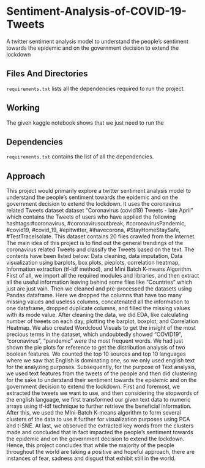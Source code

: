 # Sentiment-Analysis-of-COVID-19-Tweets
A twitter sentiment analysis model to understand the people’s sentiment towards the epidemic and on the government decision to extend the lockdown

## Files And Directories

```requirements.txt``` lists all the dependencies required to run the project.

## Working
The given kaggle notebook shows that we just need to run the 


## Dependencies

```requirements.txt``` contains the list of all the dependencies.


## Approach

This project would primarily explore a twitter sentiment analysis model to understand the people’s sentiment towards the epidemic and on the government decision to extend the lockdown. It uses the coronavirus related Tweets dataset dataset “Coronavirus (covid19) Tweets - late April” which contains the Tweets of users who have applied the following hashtags:#coronavirus, #coronavirusoutbreak, #coronavirusPandemic, #covid19, #covid_19, #epitwitter, #ihavecorona, #StayHomeStaySafe, #TestTraceIsolate. This dataset contains 20 files crawled from the Internet. The main idea of this project is to find out the general trendings of the coronavirus related Tweets and classify the Tweets based on the text. The contents have been listed below:
Data cleaning, data imputation, 
Data visualization using barplots, box plots, pieplots, correlation heatmap, 
Information extraction (tf-idf method), and
Mini Batch K-means Algorithm.
First of all, we import all the required modules and libraries, and then extract all the useful information leaving behind some files like “Countries” which just are just vain. Then we cleaned and pre-processed the datasets using Pandas dataframe. Here we dropped the columns that have too many missing values and useless columns, concatenated all the information to one dataframe, dropped duplicate columns, and filled the missing values with its mode value.
After cleaning the data, we did EDA, like calculating number of tweets on each day, plotting the barplot, boxplot, and Correlation Heatmap. We also created Wordcloud Visuals to get the insight of the most precious terms in the dataset, which undoubtedly showed “COVID19”, “coronavirus”, “pandemic” were the most frequent words. We had just shown the pie plots for reference to get the distribution analysis of two boolean features. We counted the top 10 sources and top 10 languages where we saw that English is dominating one, so we only used english text for the analyzing purposes. 
Subsequently, for the purpose of Text analysis, we used text features from the tweets of the people and then did clustering for the sake to understand their sentiment towards the epidemic and on the government decision to extend the lockdown. First and foremost, we extracted the tweets we want to use, and then considering the stopwords of the english language, we first transformed our given text data to numeric arrays using tf-idf technique to further retrieve the beneficial information. After this, we used the MIni-Batch K-means algorithm to form several clusters of the data to use it further for visualization purposes using PCA and t-SNE. At last, we observed the extracted key words from the clusters made and concluded that in fact impacted the people’s sentiment towards the epidemic and on the government decision to extend the lockdown. Hence, this project concludes that while the majority of the people throughout the world are taking a positive and hopeful approach, there are instances of fear, sadness and disgust that exhibit still in the world.

